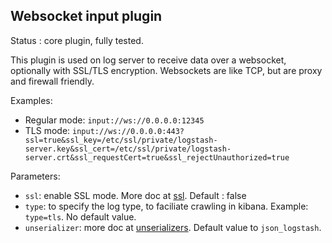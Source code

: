Websocket input plugin
---

Status : core plugin, fully tested.

This plugin is used on log server to receive data over a websocket, optionally with SSL/TLS encryption. Websockets are like TCP, but are proxy and firewall friendly.

Examples:

* Regular mode: ``input://ws://0.0.0.0:12345``
* TLS mode: ``input://ws://0.0.0.0:443?ssl=true&ssl_key=/etc/ssl/private/logstash-server.key&ssl_cert=/etc/ssl/private/logstash-server.crt&ssl_requestCert=true&ssl_rejectUnauthorized=true``

Parameters:

* ``ssl``: enable SSL mode. More doc at [ssl](../ssl.md). Default : false
* ``type``: to specify the log type, to faciliate crawling in kibana. Example: ``type=tls``. No default value.
* ``unserializer``: more doc at [unserializers](unserializers.md). Default value to ``json_logstash``.